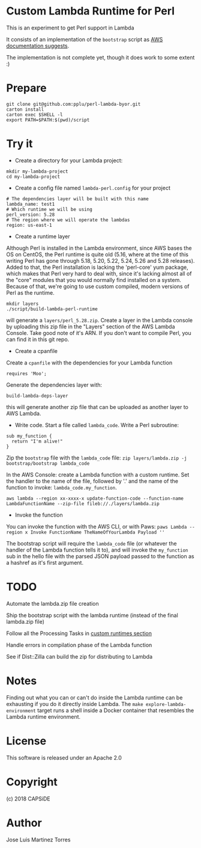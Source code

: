 Custom Lambda Runtime for Perl
==============================

This is an experiment to get Perl support in Lambda

It consists of an implementation of the `bootstrap` script as [AWS documentation suggests](https://docs.aws.amazon.com/lambda/latest/dg/runtimes-api.html).

The implementation is not complete yet, though it does work to some extent :)

Prepare
=======

```
git clone git@github.com:pplu/perl-lambda-byor.git
carton install
carton exec $SHELL -l
export PATH=$PATH:$(pwd)/script
```

Try it
======

 - Create a directory for your Lambda project:

```
mkdir my-lambda-project
cd my-lambda-project
```

 - Create a config file named `lambda-perl.config` for your project
```
# The dependencies layer will be built with this name
lambda_name: test1
# Which runtime we will be using
perl_version: 5.28
# The region where we will operate the lambdas
region: us-east-1
```

 - Create a runtime layer

Although Perl is installed in the Lambda environment, since AWS bases the OS on CentOS, the Perl runtime is quite old (5.16, where at the time of this
writing Perl has gone through 5.18, 5.20, 5.22, 5.24, 5.26 and 5.28 releases). Added to that, the Perl installation is lacking the 'perl-core' yum
package, which makes that Perl very hard to deal with, since it's lacking almost all of the "core" modules that you would normally find installed
on a system. Because of that, we're going to use custom compiled, modern versions of Perl as the runtime.

```
mkdir layers
./script/build-lambda-perl-runtime
```

will generate a `layers/perl_5.28.zip`. Create a layer in the Lambda console by uploading this zip file in the "Layers" section of the AWS Lambda Console. 
Take good note of it's ARN. If you don't want to compile Perl, you can find it in this git repo.

 - Create a cpanfile

Create a `cpanfile` with the dependencies for your Lambda function

```
requires 'Moo';
```
Generate the dependencies layer with:
```
build-lambda-deps-layer
```

this will generate another zip file that can be uploaded as another layer to AWS Lambda.

 - Write code. Start a file called `lambda_code`. Write a Perl subroutine:

```
sub my_function {
  return "I'm alive!"
}
```

Zip the `bootstrap` file with the `lambda_code` file: `zip layers/lambda.zip -j bootstrap/bootstrap lambda_code`

In the AWS Console: create a Lambda function with a custom runtime. Set the handler to the name of the file, followed by '.' 
and the name of the function to invoke: `lambda_code.my_function`. 

```
aws lambda --region xx-xxxx-x update-function-code --function-name LambdaFunctionName --zip-file fileb://./layers/lambda.zip
```

 - Invoke the function

You can invoke the function with the AWS CLI, or with Paws: `paws Lambda --region x Invoke FunctionName TheNameOfYourLambda Payload ''`

The bootstrap script will require the `lambda_code` file (or whatever the handler of the Lambda function tells it to), and will invoke the `my_function` sub in 
the hello file with the parsed JSON payload passed to the function as a hashref as it's first argument.

TODO
====

Automate the lambda.zip file creation

Ship the bootstrap script with the lambda runtime (instead of the final lambda.zip file)

Follow all the Processing Tasks in [custom runtimes section](https://docs.aws.amazon.com/lambda/latest/dg/runtimes-custom.html)

Handle errors in compilation phase of the Lambda function

See if Dist::Zilla can build the zip for distributing to Lambda

Notes
=====

Finding out what you can or can't do inside the Lambda runtime can be exhausting if you do it directly inside Lambda. The `make explore-lambda-environment` target 
runs a shell inside a Docker container that resembles the Lambda runtime environment.

License
=======

This software is released under an Apache 2.0

Copyright
=========

(c) 2018 CAPSiDE

Author
======

Jose Luis Martinez Torres



